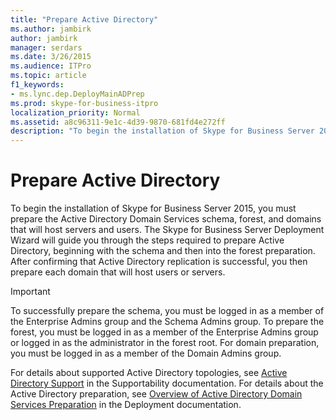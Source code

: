 ```yaml
---
title: "Prepare Active Directory"
ms.author: jambirk
author: jambirk
manager: serdars
ms.date: 3/26/2015
ms.audience: ITPro
ms.topic: article
f1_keywords:
- ms.lync.dep.DeployMainADPrep
ms.prod: skype-for-business-itpro
localization_priority: Normal
ms.assetid: a8c96311-9e1c-4d39-9870-681fd4e272ff
description: "To begin the installation of Skype for Business Server 2015, you must prepare the Active Directory Domain Services schema, forest, and domains that will host servers and users. The Skype for Business Server Deployment Wizard will guide you through the steps required to prepare Active Directory, beginning with the schema and then into the forest preparation. After confirming that Active Directory replication is successful, you then prepare each domain that will host users or servers."
---
```


# Prepare Active Directory

To begin the installation of Skype for Business Server 2015, you must prepare the Active Directory Domain Services schema, forest, and domains that will host servers and users. The Skype for Business Server Deployment Wizard will guide you through the steps required to prepare Active Directory, beginning with the schema and then into the forest preparation. After confirming that Active Directory replication is successful, you then prepare each domain that will host users or servers.

> [!IMPORTANT]
> To successfully prepare the schema, you must be logged in as a member of the Enterprise Admins group and the Schema Admins group. To prepare the forest, you must be logged in as a member of the Enterprise Admins group or logged in as the administrator in the forest root. For domain preparation, you must be logged in as a member of the Domain Admins group.

For details about supported Active Directory topologies, see [Active Directory Support](https://technet.microsoft.com/library/28ed9ac4-586d-4803-ad45-99c4fa793f54.aspx) in the Supportability documentation. For details about the Active Directory preparation, see [Overview of Active Directory Domain Services Preparation](https://technet.microsoft.com/library/cdd2a652-6a0d-4728-9950-3fcaa7a80066.aspx) in the Deployment documentation.


